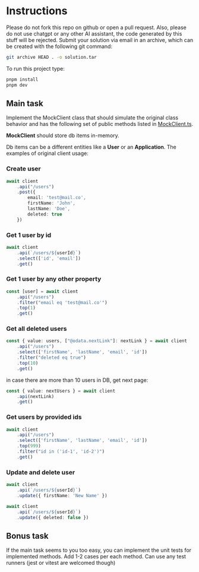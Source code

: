# Instructions

Please do not fork this repo on github or open a pull request.
Also, please do not use chatgpt or any other AI assistant, the code generated by this stuff will be rejected. 
Submit your solution via email in an archive, which can be created with the following git command:

```bash
git archive HEAD . -o solution.tar
```

To run this project type:

```bash
pnpm install
pnpm dev
```

## Main task
Implement the MockClient class that should simulate the original class behavior
and has the following set of public methods listed in [MockClient.ts](./MockClient.ts).

**MockClient** should store db items in-memory.

Db items can be a different entities like a **User** or an **Application**.
The examples of original client usage:

### Create user

```typescript
await client
    .api("/users")
    .post({
        email: 'test@mail.co',
        firstName: 'John',
        lastName: 'Doe',
        deleted: true
    })
```


### Get 1 user by id

```typescript
await client
    .api(`/users/${userId}`)
    .select(['id', 'email'])
    .get()
```


### Get 1 user by any other property

```typescript
const [user] = await client
    .api("/users")
    .filter("email eq 'test@mail.co'")
    .top(1)
    .get()
```

### Get all deleted users

```typescript
const { value: users, ["@odata.nextLink"]: nextLink } = await client
    .api("/users")
    .select(['firstName', 'lastName', 'email', 'id'])
    .filter("deleted eq true")
    .top(10)
    .get()
```
 
in case there are more than 10 users in DB, get next page:

```typescript
const { value: nextUsers } = await client
    .api(nextLink)
    .get()
```

### Get users by provided ids

```typescript
await client
    .api("/users")
    .select(['firstName', 'lastName', 'email', 'id'])
    .top(999)
    .filter("id in ('id-1', 'id-2')")
    .get()
```

### Update and delete user

```typescript
await client
    .api(`/users/${userId}`)
    .update({ firstName: 'New Name' })
```

```typescript
await client
    .api(`/users/${userId}`)
    .update({ deleted: false })
```

## Bonus task

If the main task seems to you too easy, you can implement the unit tests for implemented methods.
Add 1-2 cases per each method.
Can use any test runners (jest or vitest are welcomed though)